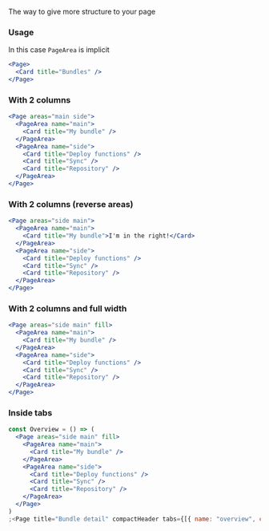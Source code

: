 The way to give more structure to your page

### Usage

In this case `PageArea` is implicit

```jsx
<Page>
  <Card title="Bundles" />
</Page>
```

### With 2 columns

```jsx
<Page areas="main side">
  <PageArea name="main">
    <Card title="My bundle" />
  </PageArea>
  <PageArea name="side">
    <Card title="Deploy functions" />
    <Card title="Sync" />
    <Card title="Repository" />
  </PageArea>
</Page>
```

### With 2 columns (reverse areas)

```jsx
<Page areas="side main">
  <PageArea name="main">
    <Card title="My bundle">I'm in the right!</Card>
  </PageArea>
  <PageArea name="side">
    <Card title="Deploy functions" />
    <Card title="Sync" />
    <Card title="Repository" />
  </PageArea>
</Page>
```

### With 2 columns and full width

```jsx
<Page areas="side main" fill>
  <PageArea name="main">
    <Card title="My bundle" />
  </PageArea>
  <PageArea name="side">
    <Card title="Deploy functions" />
    <Card title="Sync" />
    <Card title="Repository" />
  </PageArea>
</Page>
```

### Inside tabs

```jsx
const Overview = () => (
  <Page areas="side main" fill>
    <PageArea name="main">
      <Card title="My bundle" />
    </PageArea>
    <PageArea name="side">
      <Card title="Deploy functions" />
      <Card title="Sync" />
      <Card title="Repository" />
    </PageArea>
  </Page>
)
;<Page title="Bundle detail" compactHeader tabs={[{ name: "overview", component: Overview }]} />
```
